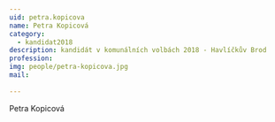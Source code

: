 ```yaml
---
uid: petra.kopicova
name: Petra Kopicová
category:
  - kandidat2018
description: kandidát v komunálních volbách 2018 - Havlíčkův Brod
profession: 
img: people/petra-kopicova.jpg
mail:
  
---
```


Petra Kopicová
